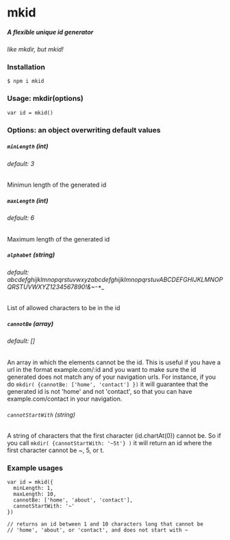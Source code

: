 # mkid
##### A flexible unique id generator


 _like mkdir, but mkid!_

### Installation
```$ npm i mkid```

### Usage: mkdir(options)
```var id = mkid()```

### Options: an object overwriting default values

##### ```minLength``` (int)
###### default: 3
Minimun length of the generated id

##### ```maxLength``` (int)
###### default: 6
Maximum length of the generated id

##### ```alphabet``` (string)
###### default: abcdefghijklmnopqrstuvwxyzabcdefghijklmnopqrstuvABCDEFGHIJKLMNOPQRSTUVWXYZ1234567890!&~-+_
List of allowed characters to be in the id

##### ```cannotBe``` (array)
###### default: []
An array in which the elements cannot be the id. This is useful if you have
a url in the format example.com/:id  and you want to make sure the id
generated does not match any of your navigation urls. For instance,
if you do  ```mkdir( {cannotBe: ['home', 'contact'] })``` it will
guarantee that the generated id is not 'home' and not 'contact', so that
you can have example.com/contact  in your navigation.

###### ```cannotStartWith``` (string)
A string of characters that the first character (id.chartAt(0)) cannot be.
So if you call ```mkdir( {cannotStartWith: '~5t'} )``` it will return
an id where the first character cannot be ~, 5, or t.


### Example usages

```
var id = mkid({
  minLength: 1,
  maxLength: 10,
  cannotBe: ['home', 'about', 'contact'],
  cannotStartWith: '~'
})

// returns an id between 1 and 10 characters long that cannot be
// 'home', 'about', or 'contact', and does not start with ~